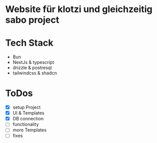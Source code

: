 # Website für klotzi und gleichzeitig sabo project

# Tech Stack

- Bun
- NextJs & typescript
- drizzle & postresql
- tailwindcss & shadcn

# ToDos

- [x] setup Project
- [x] UI & Templates
- [x] DB connection
- [ ] functionality
- [ ] more Templates
- [ ] fixes
